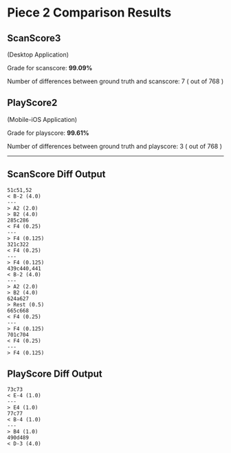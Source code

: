 # Piece 2 Comparison Results
## ScanScore3
(Desktop Application)

Grade for scanscore: **99.09%**

Number of differences between ground truth and scanscore:        7
( out of 768
)

## PlayScore2

(Mobile-iOS Application)

Grade for playscore: **99.61%**

Number of differences between ground truth and playscore:        3
( out of 768
)

----------------------------------------
## ScanScore Diff Output

```
51c51,52
< B-2 (4.0) 
---
> A2 (2.0) 
> B2 (4.0) 
285c286
< F4 (0.25) 
---
> F4 (0.125) 
321c322
< F4 (0.25) 
---
> F4 (0.125) 
439c440,441
< B-2 (4.0) 
---
> A2 (2.0) 
> B2 (4.0) 
624a627
> Rest (0.5) 
665c668
< F4 (0.25) 
---
> F4 (0.125) 
701c704
< F4 (0.25) 
---
> F4 (0.125) 
```

## PlayScore Diff Output

```
73c73
< E-4 (1.0) 
---
> E4 (1.0) 
77c77
< B-4 (1.0) 
---
> B4 (1.0) 
490d489
< D-3 (4.0) 
```

